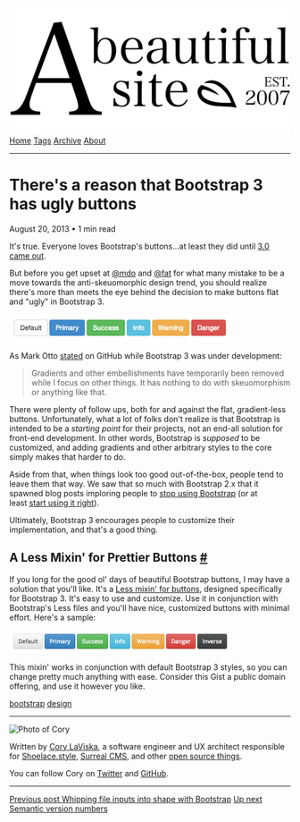 <a href="../../index.html" class="header-link"><img src="../../images/logos/wordmark.svg" alt="A Beautiful Site" class="wordmark" /></a> <a href="../../index.html" class="nav-item">Home</a> <a href="../../tags/index.html" class="nav-item">Tags</a> <a href="../index.html" class="nav-item">Archive</a> <a href="../../about/index.html" class="nav-item">About</a>

---

# There's a reason that Bootstrap 3 has ugly buttons

August 20, 2013 • 1 min read

It's true. Everyone loves Bootstrap's buttons...at least they did until [3.0 came out](http://blog.getbootstrap.com/2013/08/19/bootstrap-3-released/).

But before you get upset at [@mdo](https://twitter.com/mdo) and [@fat](https://twitter.com/fat) for what many mistake to be a move towards the anti-skeuomorphic design trend, you should realize there's more than meets the eye behind the decision to make buttons flat and "ugly" in Bootstrap 3.

![Bootstrap 3 default buttons](../../images/bootstrap-buttons.png)

As Mark Otto [stated](https://github.com/twbs/bootstrap/pull/6342#issuecomment-12332378) on GitHub while Bootstrap 3 was under development:

> Gradients and other embellishments have temporarily been removed while I focus on other things. It has nothing to do with skeuomorphism or anything like that.

There were plenty of follow ups, both for and against the flat, gradient-less buttons. Unfortunately, what a lot of folks don't realize is that Bootstrap is intended to be a _starting point_ for their projects, not an end-all solution for front-end development. In other words, Bootstrap is _supposed_ to be customized, and adding gradients and other arbitrary styles to the core simply makes that harder to do.

Aside from that, when things look too good out-of-the-box, people tend to leave them that way. We saw that so much with Bootstrap 2.x that it spawned blog posts imploring people to [stop using Bootstrap](http://css.dzone.com/articles/please-stop-using-twitter) (or at least [start using it right](http://peteschuster.com/2013/06/stop-using-bootstrap-and-start-using-bootstrap/)).

Ultimately, Bootstrap 3 encourages people to customize their implementation, and that's a good thing.

## A Less Mixin' for Prettier Buttons <a href="#a-less-mixin&#39;-for-prettier-buttons" class="direct-link">#</a>

If you long for the good ol' days of beautiful Bootstrap buttons, I may have a solution that you'll like. It's a [Less mixin' for buttons](https://gist.github.com/claviska/6117193), designed specifically for Bootstrap 3. It's easy to use and customize. Use it in conjunction with Bootstrap's Less files and you'll have nice, customized buttons with minimal effort. Here's a sample:

![Bootstrap 3 pretty buttons](../../images/bootstrap-buttons-mixin.png)

This mixin' works in conjunction with default Bootstrap 3 styles, so you can change pretty much anything with ease. Consider this Gist a public domain offering, and use it however you like.

<a href="../../tags/bootstrap/index.html" class="post-tag">bootstrap</a> <a href="../../tags/design/index.html" class="post-tag">design</a>

---

<img src="http://0.gravatar.com/avatar/bf1b3b95fd5b096a3592247c29667b33?s=512" alt="Photo of Cory" class="avatar avatar-small" />

Written by [Cory LaViska](../../index-4.html), a software engineer and UX architect responsible for [Shoelace.style](https://shoelace.style/), [Surreal CMS](https://www.surrealcms.com/), and other [open source things](https://github.com/claviska).

You can follow Cory on [Twitter](https://twitter.com/bgooonz) and [GitHub](https://github.com/claviska).

---

<a href="../whipping-file-inputs-into-shape-with-bootstrap-3/index.html" class="post-nav-previous"><span class="small">Previous post</span> Whipping file inputs into shape with Bootstrap</a> <a href="../semantic-version-numbers/index.html" class="post-nav-next"><span class="small">Up next</span> Semantic version numbers</a>
